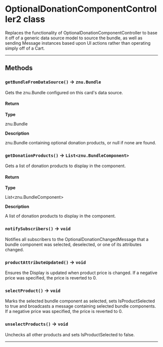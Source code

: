 # OptionalDonationComponentController2 class

Replaces the functionality of OptionalDonationComponentController to base it off of a generic data source model to source the bundle, as well as sending Message instances based upon UI actions rather than operating simply off of a Cart.

---
## Methods
### `getBundleFromDataSource()` → `znu.Bundle`

Gets the znu.Bundle configured on this card's data source.

#### Return

**Type**

znu.Bundle

**Description**

znu.Bundle containing optional donation products, or null if none are found.

### `getDonationProducts()` → `List<znu.BundleComponent>`

Gets a list of donation products to display in the component.

#### Return

**Type**

List<znu.BundleComponent>

**Description**

A list of donation products to display in the component.

### `notifySubscribers()` → `void`

Notifies all subscribers to the OptionalDonationChangedMessage that a bundle component was selected, deselected, or one of its attributes changed.

### `productAttributeUpdated()` → `void`

Ensures the Display is updated when product price is changed. If a negative price was specified, the price is reverted to 0.

### `selectProduct()` → `void`

Marks the selected bundle component as selected, sets IsProductSelected to true and broadcasts a message containing selected bundle components. If a negative price was specified, the price is reverted to 0.

### `unselectProducts()` → `void`

Unchecks all other products and sets IsProductSelected to false.

---
